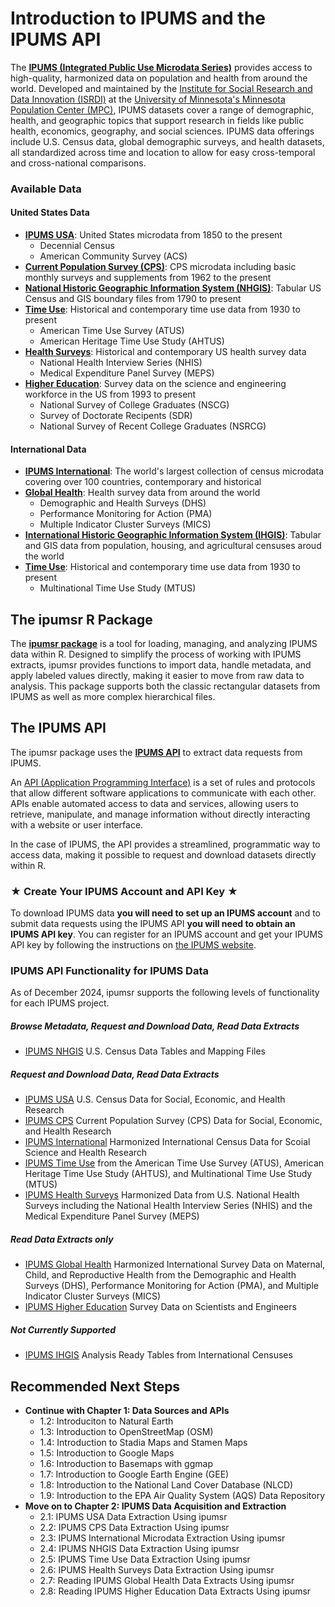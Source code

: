# Introduction to IPUMS and the IPUMS API

The [**IPUMS (Integrated Public Use Microdata Series)**](https://www.ipums.org) provides access to high-quality, harmonized data on population and health from around the world. Developed and maintained by the [Institute for Social Research and Data Innovation (ISRDI)](https://isrdi.umn.edu) at the [University of Minnesota's Minnesota Population Center (MPC)](https://pop.umn.edu), IPUMS datasets cover a range of demographic, health, and geographic topics that support research in fields like public health, economics, geography, and social sciences. IPUMS data offerings include U.S. Census data, global demographic surveys, and health datasets, all standardized across time and location to allow for easy cross-temporal and cross-national comparisons.

### Available Data

#### United States Data
* [**IPUMS USA**](https://usa.ipums.org/usa): United States microdata from 1850 to the present
  * Decennial Census
  * American Community Survey (ACS)
* [**Current Population Survey (CPS)**](https://cps.ipums.org/cps): CPS microdata including basic monthly surveys and supplements from 1962 to the present
* [**National Historic Geographic Information System (NHGIS)**](https://www.nhgis.org): Tabular US Census and GIS boundary files from 1790 to present
* [**Time Use**](https://timeuse.ipums.org): Historical and contemporary time use data from 1930 to present
  * American Time Use Survey (ATUS)
  * American Heritage Time Use Study (AHTUS)
* [**Health Surveys**](https://healthsurveys.ipums.org): Historical and contemporary US health survey data
  * National Health Interview Series (NHIS)
  * Medical Expenditure Panel Survey (MEPS)
* [**Higher Education**](https://highered.ipums.org/highered): Survey data on the science and engineering workforce in the US from 1993 to present
  * National Survey of College Graduates (NSCG)
  * Survey of Doctorate Recipents (SDR)
  * National Survey of Recent College Graduates (NSRCG)

#### International Data
* [**IPUMS International**](https://international.ipums.org/international): The world's largest collection of census microdata covering over 100 countries, contemporary and historical
* [**Global Health**](https://globalhealth.ipums.org): Health survey data from around the world
  * Demographic and Health Surveys (DHS)
  * Performance Monitoring for Action (PMA)
  * Multiple Indicator Cluster Surveys (MICS)
* [**International Historic Geographic Information System (IHGIS)**](https://ihgis.ipums.org): Tabular and GIS data from population, housing, and agricultural censuses aroud the world
* [**Time Use**](https://timeuse.ipums.org): Historical and contemporary time use data from 1930 to present
  * Multinational Time Use Study (MTUS)

## The ipumsr R Package
The [**ipumsr package**](https://cran.r-project.org/web/packages/ipumsr/index.html) is a tool for loading, managing, and analyzing IPUMS data within R. Designed to simplify the process of working with IPUMS extracts, ipumsr provides functions to import data, handle metadata, and apply labeled values directly, making it easier to move from raw data to analysis. This package supports both the classic rectangular datasets from IPUMS as well as more complex hierarchical files.

## The IPUMS API
The ipumsr package uses the [**IPUMS API**](https://developer.ipums.org/docs/v2/apiprogram) to extract data requests from IPUMS.

An [API (Application Programming Interface)](https://en.wikipedia.org/wiki/API) is a set of rules and protocols that allow different software applications to communicate with each other. APIs enable automated access to data and services, allowing users to retrieve, manipulate, and manage information without directly interacting with a website or user interface.

In the case of IPUMS, the API provides a streamlined, programmatic way to access data, making it possible to request and download datasets directly within R.

### ★ Create Your IPUMS Account and API Key ★
To download IPUMS data **you will need to set up an IPUMS account** and to submit data requests using the IPUMS API **you will need to obtain an IPUMS API key**.  You can register for an IPUMS account and get your IPUMS API key by following the instructions on [the IPUMS website](https://account.ipums.org/api_keys).

### IPUMS API Functionality for IPUMS Data

As of December 2024, ipumsr supports the following levels of functionality for each IPUMS project.

##### Browse Metadata, Request and Download Data, Read Data Extracts
* [IPUMS NHGIS](https://www.nhgis.org) U.S. Census Data Tables and Mapping Files

##### Request and Download Data, Read Data Extracts
* [IPUMS USA](https://usa.ipums.org/usa) U.S. Census Data for Social, Economic, and Health Research
* [IPUMS CPS](https://cps.ipums.org/cps) Current Population Survey (CPS) Data for Social, Economic, and Health Research
* [IPUMS International](https://international.ipums.org/international) Harmonized International Census Data for Scoial Science and Health Research
* [IPUMS Time Use](https://timeuse.ipums.org) from the American Time Use Survey (ATUS), American Heritage Time Use Study (AHTUS), and Multinational Time Use Study (MTUS)
* [IPUMS Health Surveys](https://healthsurveys.ipums.org) Harmonized Data from U.S. National Health Surveys including the National Health Interview Series (NHIS) and the Medical Expenditure Panel Survey (MEPS)

##### Read Data Extracts only
* [IPUMS Global Health](https://globalhealth.ipums.org) Harmonized International Survey Data on Maternal, Child, and Reproductive Health from the Demographic and Health Surveys (DHS), Performance Monitoring for Action (PMA), and Multiple Indicator Cluster Surveys (MICS)
* [IPUMS Higher Education](https://highered.ipums.org/highered) Survey Data on Scientists and Engineers

##### Not Currently Supported
* [IPUMS IHGIS](https://ihgis.ipums.org) Analysis Ready Tables from International Censuses

## Recommended Next Steps
* **Continue with Chapter 1: Data Sources and APIs**
  * 1.2: Introduciton to Natural Earth
  * 1.3: Introduction to OpenStreetMap (OSM)
  * 1.4: Introduction to Stadia Maps and Stamen Maps
  * 1.5: Introduction to Google Maps
  * 1.6: Introduction to Basemaps with ggmap
  * 1.7: Introduction to Google Earth Engine (GEE)
  * 1.8: Introduction to the National Land Cover Database (NLCD)
  * 1.9: Introduction to the EPA Air Quality System (AQS) Data Repository
* **Move on to Chapter 2: IPUMS Data Acquisition and Extraction**
  * 2.1: IPUMS USA Data Extraction Using ipumsr
  * 2.2: IPUMS CPS Data Extraction Using ipumsr
  * 2.3: IPUMS International Microdata Extraction Using ipumsr
  * 2.4: IPUMS NHGIS Data Extraction Using ipumsr
  * 2.5: IPUMS Time Use Data Extraction Using ipumsr
  * 2.6: IPUMS Health Surveys Data Extraction Using ipumsr
  * 2.7: Reading IPUMS Global Health Data Extracts Using ipumsr
  * 2.8: Reading IPUMS Higher Education Data Extracts Using ipumsr
